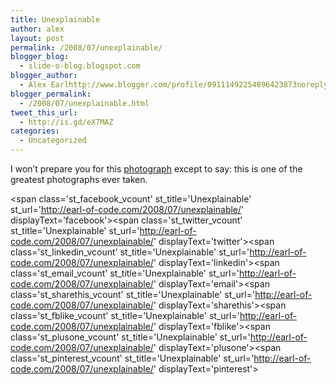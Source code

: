 ```yaml
---
title: Unexplainable
author: alex
layout: post
permalink: /2008/07/unexplainable/
blogger_blog:
  - slide-o-blog.blogspot.com
blogger_author:
  - Alex Earlhttp://www.blogger.com/profile/09111492254896423873noreply@blogger.com
blogger_permalink:
  - /2008/07/unexplainable.html
tweet_this_url:
  - http://is.gd/eX7MAZ
categories:
  - Uncategorized
---
```

I won&#8217;t prepare you for this [photograph][1] except to say: this is one of the greatest photographs ever taken.

<span class='st\_facebook\_vcount' st\_title='Unexplainable' st\_url='http://earl-of-code.com/2008/07/unexplainable/' displayText='facebook'></span><span class='st\_twitter\_vcount' st\_title='Unexplainable' st\_url='http://earl-of-code.com/2008/07/unexplainable/' displayText='twitter'></span><span class='st\_linkedin\_vcount' st\_title='Unexplainable' st\_url='http://earl-of-code.com/2008/07/unexplainable/' displayText='linkedin'></span><span class='st\_email\_vcount' st\_title='Unexplainable' st\_url='http://earl-of-code.com/2008/07/unexplainable/' displayText='email'></span><span class='st\_sharethis\_vcount' st\_title='Unexplainable' st\_url='http://earl-of-code.com/2008/07/unexplainable/' displayText='sharethis'></span><span class='st\_fblike\_vcount' st\_title='Unexplainable' st\_url='http://earl-of-code.com/2008/07/unexplainable/' displayText='fblike'></span><span class='st\_plusone\_vcount' st\_title='Unexplainable' st\_url='http://earl-of-code.com/2008/07/unexplainable/' displayText='plusone'></span><span class='st\_pinterest\_vcount' st\_title='Unexplainable' st\_url='http://earl-of-code.com/2008/07/unexplainable/' displayText='pinterest'></span>

 [1]: http://www.flickr.com/photos/sung/1409477715/